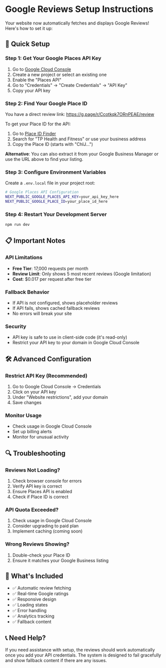 # Google Reviews Setup Instructions

Your website now automatically fetches and displays Google Reviews! Here's how to set it up:

## 🔧 Quick Setup

### Step 1: Get Your Google Places API Key

1. Go to [Google Cloud Console](https://console.cloud.google.com/)
2. Create a new project or select an existing one
3. Enable the "Places API" 
4. Go to "Credentials" → "Create Credentials" → "API Key"
5. Copy your API key

### Step 2: Find Your Google Place ID

You have a direct review link: https://g.page/r/Ccotkqk7ORnPEAE/review

To get your Place ID for the API:
1. Go to [Place ID Finder](https://developers.google.com/maps/documentation/places/web-service/place-id-finder)
2. Search for "TP Health and Fitness" or use your business address
3. Copy the Place ID (starts with "ChIJ...")

**Alternative**: You can also extract it from your Google Business Manager or use the URL above to find your listing.

### Step 3: Configure Environment Variables

Create a `.env.local` file in your project root:

```bash
# Google Places API Configuration
NEXT_PUBLIC_GOOGLE_PLACES_API_KEY=your_api_key_here
NEXT_PUBLIC_GOOGLE_PLACE_ID=your_place_id_here
```

### Step 4: Restart Your Development Server

```bash
npm run dev
```

## 📋 Important Notes

### API Limitations
- **Free Tier**: 17,000 requests per month
- **Review Limit**: Only shows 5 most recent reviews (Google limitation)
- **Cost**: $0.017 per request after free tier

### Fallback Behavior
- If API is not configured, shows placeholder reviews
- If API fails, shows cached fallback reviews
- No errors will break your site

### Security
- API key is safe to use in client-side code (it's read-only)
- Restrict your API key to your domain in Google Cloud Console

## 🛠️ Advanced Configuration

### Restrict API Key (Recommended)
1. Go to Google Cloud Console → Credentials
2. Click on your API key
3. Under "Website restrictions", add your domain
4. Save changes

### Monitor Usage
- Check usage in Google Cloud Console
- Set up billing alerts
- Monitor for unusual activity

## 🔍 Troubleshooting

### Reviews Not Loading?
1. Check browser console for errors
2. Verify API key is correct
3. Ensure Places API is enabled
4. Check if Place ID is correct

### API Quota Exceeded?
1. Check usage in Google Cloud Console
2. Consider upgrading to paid plan
3. Implement caching (coming soon)

### Wrong Reviews Showing?
1. Double-check your Place ID
2. Ensure it matches your Google Business listing

## 🎯 What's Included

- ✅ Automatic review fetching
- ✅ Real-time Google ratings
- ✅ Responsive design
- ✅ Loading states
- ✅ Error handling
- ✅ Analytics tracking
- ✅ Fallback content

## 📞 Need Help?

If you need assistance with setup, the reviews should work automatically once you add your API credentials. The system is designed to fail gracefully and show fallback content if there are any issues. 